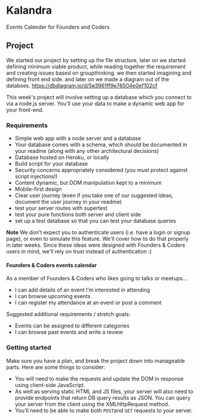 # Kalandra
Events Calender for Founders and Coders

## Project

We started our project by setting up the file structure, later on we started defining minimum viable product, while reading together the requirement and creating issues based on groupthinking. we then started imagining and defining front end side. and later on we made a diagram out of the databses.
https://dbdiagram.io/d/5e3961ff9e76504e0ef102cf


This week's project will involve setting up a database which you connect to via a node.js server. You'll use your data to make a dynamic web app for your front-end.

### Requirements

- Simple web app with a node server and a database
- Your database comes with a schema, which should be documented in your readme (along with any other architectural decisions)
- Database hosted on Heroku, or locally
- Build script for your database
- Security concerns appropriately considered (you must protect against script injections!)
- Content dynamic, but DOM manipulation kept to a minimum
- Mobile-first design
- Clear user journey (even if you take one of our suggested ideas, document the user journey in your readme)
- test your server routes with supertest
- test your pure functions both server and client side
- set up a test database so that you can test your database queries

**Note**
We don't expect you to authenticate users (i.e. have a login or signup page), or even to simulate this feature. We'll cover how to do that properly in later weeks. Since these ideas were designed with Founders & Coders users in mind, we'll rely on trust instead of authentication :)

#### Founders & Coders events calendar

As a member of Founders & Coders who likes going to talks or meetups...
* I can add details of an event I'm interested in attending
* I can browse upcoming events
* I can register my attendance at an event or post a comment

Suggested additional requirements / stretch goals:
* Events can be assigned to different categories
* I can browse past events and write a review


### Getting started

Make sure you have a plan, and break the project down into manageable parts. Here are some things to consider:
* You will need to make the requests and update the DOM in response using client-side JavaScript.
* As well as serving static HTML and JS files, your server will also need to provide endpoints that return DB query results as JSON. You can query your server from the client using the XMLHttpRequest method.
* You'll need to be able to make both ```POST```and ```GET``` requests to your server.
